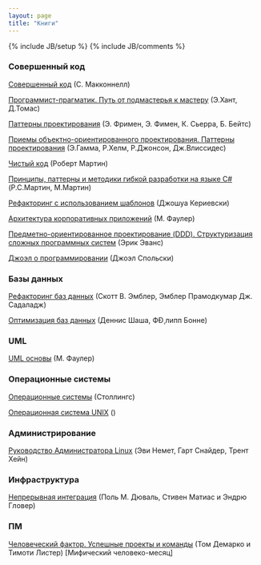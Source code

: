 ```yaml
---
layout: page
title: "Книги"
---
```

{% include JB/setup %}
{% include JB/comments %}

### Совершенный код

[Совершенный код](http://www.ozon.ru/context/detail/id/5508646/) (С. Макконнелл)

[Программист-прагматик. Путь от подмастерья к мастеру](http://www.ozon.ru/context/detail/id/3353337/) (Э.Хант, Д.Томас)

[Паттерны проектирования]() (Э. Фримен, Э. Фимен, К. Сьерра, Б. Бейтс)

[Приемы объектно-ориентированного проектирования. Паттерны проектирования]() (Э.Гамма, Р.Хелм, Р.Джонсон, Дж.Влиссидес)

[Чистый код]() (Роберт Мартин)

[Принципы, паттерны и методики гибкой разработки на языке C#]() (Р.С.Мартин, М.Мартин)

[Рефакторинг с использованием шаблонов]() (Джошуа Кериевски)

[Архитектура корпоративных приложений]() (М. Фаулер)

[Предметно-ориентированное проектирование (DDD). Структуризация сложных программных систем]() (Эрик Эванс)

[Джоэл о программировании]() (Джоэл Спольски)

### Базы данных

[Рефакторинг баз данных]() (Скотт В. Эмблер, Эмблер Прамодкумар Дж. Садаладж)

[Оптимизация баз данных]() (Деннис Шаша, ФÐ¸липп Бонне)

### UML

[UML основы]() (М. Фаулер)

### Операционные системы

[Операционные системы]() (Столлингс)

[Операционная система UNIX]() ()

### Администрирование

[Руководство Администратора Linux](http://www.ozon.ru/context/detail/id/3285836/) (Эви Немет, Гарт Снайдер, Трент Хейн)

### Инфраструктура

[Непрерывная интеграция](http://www.ozon.ru/context/detail/id/3851770/) (Поль М. Дюваль, Стивен Матиас и Эндрю Гловер)

### ПМ

[Человеческий фактор. Успешные проекты и команды]() (Том Демарко и Тимоти Листер)
[Мифический человеко-месяц]
